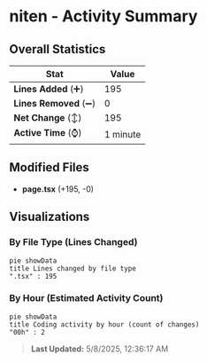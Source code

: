 # niten - Activity Summary 

## Overall Statistics

| Stat                   | Value                                                             |
| ---------------------- | ----------------------------------------------------------------- |
| **Lines Added** (➕)   | 195                                          |
| **Lines Removed** (➖) | 0                                        |
| **Net Change** (↕)    | 195                |
| **Active Time** (⌚)   | 1 minute |


## Modified Files
- **page.tsx** (+195, -0)

## Visualizations

### By File Type (Lines Changed)

```mermaid
pie showData
title Lines changed by file type
".tsx" : 195
```

### By Hour (Estimated Activity Count)

```mermaid
pie showData
title Coding activity by hour (count of changes)
"00h" : 2
```


> **Last Updated:** 5/8/2025, 12:36:17 AM
